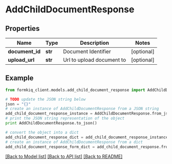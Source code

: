 # AddChildDocumentResponse


## Properties

Name | Type | Description | Notes
------------ | ------------- | ------------- | -------------
**document_id** | **str** | Document Identifier | [optional] 
**upload_url** | **str** | Url to upload document to | [optional] 

## Example

```python
from formkiq_client.models.add_child_document_response import AddChildDocumentResponse

# TODO update the JSON string below
json = "{}"
# create an instance of AddChildDocumentResponse from a JSON string
add_child_document_response_instance = AddChildDocumentResponse.from_json(json)
# print the JSON string representation of the object
print AddChildDocumentResponse.to_json()

# convert the object into a dict
add_child_document_response_dict = add_child_document_response_instance.to_dict()
# create an instance of AddChildDocumentResponse from a dict
add_child_document_response_form_dict = add_child_document_response.from_dict(add_child_document_response_dict)
```
[[Back to Model list]](../README.md#documentation-for-models) [[Back to API list]](../README.md#documentation-for-api-endpoints) [[Back to README]](../README.md)


